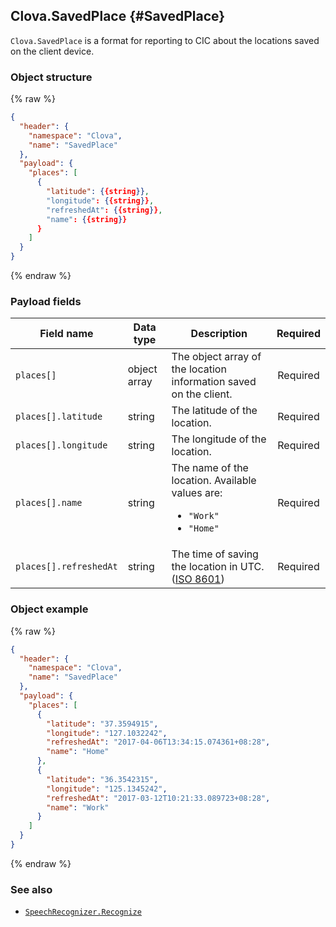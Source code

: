 ## Clova.SavedPlace {#SavedPlace}
`Clova.SavedPlace` is a format for reporting to CIC about the locations saved on the client device.

### Object structure
{% raw %}
```json
{
  "header": {
    "namespace": "Clova",
    "name": "SavedPlace"
  },
  "payload": {
    "places": [
      {
        "latitude": {{string}},
        "longitude": {{string}},
        "refreshedAt": {{string}},
        "name": {{string}}
      }
    ]
  }
}
```
{% endraw %}

### Payload fields

| Field name       | Data type    | Description                     | Required |
|---------------|---------|-----------------------------|:---------:|
| `places[]`             | object array | The object array of the location information saved on the client.                                          | Required |
| `places[].latitude`    | string       | The latitude of the location.                                                                          | Required |
| `places[].longitude`   | string       | The longitude of the location.                                                                          | Required |
| `places[].name`        | string       | The name of the location. Available values are: <ul><li><code>"Work"</code></li><li><code>"Home"</code></li></ul>       | Required |
| `places[].refreshedAt` | string       | The time of saving the location in UTC. (<a href="https://en.wikipedia.org/wiki/ISO_8601" target="_blank">ISO 8601</a>)  | Required |


### Object example
{% raw %}
```json
{
  "header": {
    "namespace": "Clova",
    "name": "SavedPlace"
  },
  "payload": {
    "places": [
      {
        "latitude": "37.3594915",
        "longitude": "127.1032242",
        "refreshedAt": "2017-04-06T13:34:15.074361+08:28",
        "name": "Home"
      },
      {
        "latitude": "36.3542315",
        "longitude": "125.1345242",
        "refreshedAt": "2017-03-12T10:21:33.089723+08:28",
        "name": "Work"
      }
    ]
  }
}
```
{% endraw %}

### See also
* [`SpeechRecognizer.Recognize`](/CIC/References/CICInterface/SpeechRecognizer.md#Recognize)
